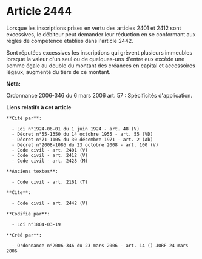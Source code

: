 # Article 2444

Lorsque les inscriptions prises en vertu des articles 2401 et 2412 sont excessives, le débiteur peut demander leur réduction
en se conformant aux règles de compétence établies dans l'article 2442. 

Sont réputées excessives les inscriptions qui grèvent plusieurs immeubles lorsque la valeur d'un seul ou de quelques-uns
d'entre eux excède une somme égale au double du montant des créances en capital et accessoires légaux, augmenté du tiers de
ce montant.

**Nota:**

Ordonnance 2006-346 du 6 mars 2006 art. 57 : Spécificités d'application.

**Liens relatifs à cet article**

	**Cité par**:

	  - Loi n°1924-06-01 du 1 juin 1924 - art. 48 (V)
	  - Décret n°55-1350 du 14 octobre 1955 - art. 55 (VD)
	  - Décret n°71-1105 du 30 décembre 1971 - art. 2 (Ab)
	  - Décret n°2008-1086 du 23 octobre 2008 - art. 100 (V)
	  - Code civil - art. 2401 (V)
	  - Code civil - art. 2412 (V)
	  - Code civil - art. 2428 (M)

	**Anciens textes**:

	  - Code civil - art. 2161 (T)

	**Cite**:

	  - Code civil - art. 2442 (V)

	**Codifié par**:

	  - Loi n°1804-03-19

	**Créé par**:

	  - Ordonnance n°2006-346 du 23 mars 2006 - art. 14 () JORF 24 mars 2006
